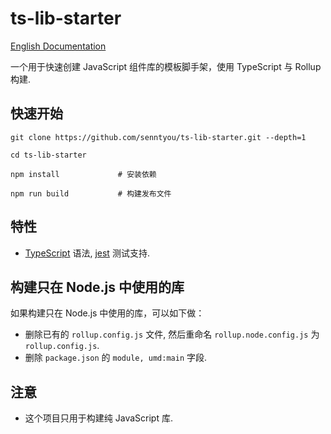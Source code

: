 # ts-lib-starter

[English Documentation](./README.en.md)

一个用于快速创建 JavaScript 组件库的模板脚手架，使用 TypeScript 与 Rollup 构建.

## 快速开始

```
git clone https://github.com/senntyou/ts-lib-starter.git --depth=1

cd ts-lib-starter

npm install             # 安装依赖

npm run build           # 构建发布文件
```

## 特性

- [TypeScript](http://www.typescriptlang.org/) 语法, [jest](https://jestjs.io/en/) 测试支持.

## 构建只在 Node.js 中使用的库

如果构建只在 Node.js 中使用的库，可以如下做：

- 删除已有的 `rollup.config.js` 文件, 然后重命名 `rollup.node.config.js` 为 `rollup.config.js`.
- 删除 `package.json` 的 `module, umd:main` 字段.

## 注意

- 这个项目只用于构建纯 JavaScript 库.
